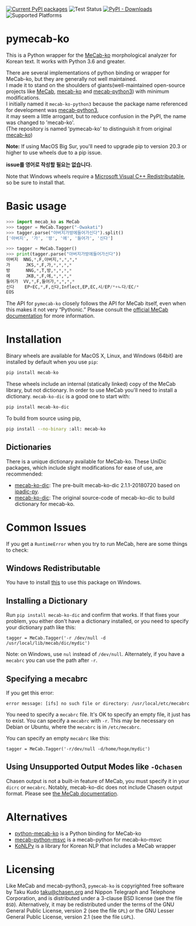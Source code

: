 [![Current PyPI packages](https://badge.fury.io/py/mecab-ko.svg)](https://pypi.org/project/mecab-ko/)
![Test Status](https://github.com/NoUnique/pymecab-ko/workflows/test-manylinux/badge.svg)
[![PyPI - Downloads](https://img.shields.io/pypi/dm/mecab-ko)](https://pypi.org/project/mecab-ko/)
![Supported Platforms](https://img.shields.io/badge/platforms-linux%20macosx%20windows-blue)

# pymecab-ko

This is a Python wrapper for the [MeCab-ko] morphological analyzer for Korean text.
It works with Python 3.6 and greater. 

There are several implementations of python binding or wrapper for MeCab-ko, but they are generally not well maintained.  
I made it to stand on the shoulders of giants(well-maintained open-source projects like [MeCab], [mecab-ko] and [mecab-python3]) with minimum modifications.  
I initially named it `mecab-ko-python3` because the package name referenced for development was [mecab-python3],  
it may seem a little arrogant, but to reduce confusion in the PyPI, the name was changed to 'mecab-ko'.  
(The repository is named 'pymecab-ko' to distinguish it from original [mecab-ko])  

**Note:** If using MacOS Big Sur, you'll need to upgrade pip to version 20.3 or
higher to use wheels due to a pip issue.

**issue를 영어로 작성할 필요는 없습니다.**

[MeCab]: https://taku910.github.io/mecab
[mecab-ko]: https://bitbucket.org/eunjeon/mecab-ko
[mecab-python3]: https://github.com/SamuraiT/mecab-python3

Note that Windows wheels require a [Microsoft Visual C++
Redistributable][msvc], so be sure to install that.

[msvc]: https://support.microsoft.com/en-us/help/2977003/the-latest-supported-visual-c-downloads

# Basic usage

```py
>>> import mecab_ko as MeCab
>>> tagger = MeCab.Tagger("-Owakati")
>>> tagger.parse("아버지가방에들어가신다").split()
['아버지', '가', '방', '에', '들어가', '신다']

>>> tagger = MeCab.Tagger()
>>> print(tagger.parse("아버지가방에들어가신다"))
아버지  NNG,*,F,아버지,*,*,*,*
가      JKS,*,F,가,*,*,*,*
방      NNG,*,T,방,*,*,*,*
에      JKB,*,F,에,*,*,*,*
들어가  VV,*,F,들어가,*,*,*,*
신다    EP+EC,*,F,신다,Inflect,EP,EC,시/EP/*+ㄴ다/EC/*
EOS
```

The API for `pymecab-ko` closely follows the API for MeCab itself,
even when this makes it not very “Pythonic.”  Please consult the [official MeCab
documentation][mecab-docs] for more information.

[mecab-docs]: https://taku910.github.io/mecab/

# Installation

Binary wheels are available for MacOS X, Linux, and Windows (64bit) are
installed by default when you use `pip`:

```sh
pip install mecab-ko
```

These wheels include an internal (statically linked) copy of the MeCab library,
but not dictionary. In order to use MeCab you'll need to install a dictionary.
`mecab-ko-dic` is a good one to start with:

```sh
pip install mecab-ko-dic
```

To build from source using pip,

```sh
pip install --no-binary :all: mecab-ko
```

## Dictionaries

There is a unique dictionary available for MeCab-ko. These UniDic packages, which include slight modifications for ease of use, are recommended:

- [mecab-ko-dic](https://github.com/LuminosoInsight/mecab-ko-dic): The pre-built mecab-ko-dic 2.1.1-20180720 based on [ipadic-py](https://github.com/polm/ipadic-py).
- [mecab-ko-dic](https://bitbucket.org/eunjeon/mecab-ko-dic): The original source-code of mecab-ko-dic to build dictionary for mecab-ko.

# Common Issues

If you get a `RuntimeError` when you try to run MeCab, here are some things to check:

## Windows Redistributable

You have to install [this][msvc] to use this package on Windows.

## Installing a Dictionary

Run `pip install mecab-ko-dic` and confirm that works. If that fixes your
problem, you either don't have a dictionary installed, or you need to specify
your dictionary path like this:

    tagger = MeCab.Tagger('-r /dev/null -d /usr/local/lib/mecab/dic/mydic')

Note: on Windows, use `nul` instead of `/dev/null`. Alternately, if you have a
`mecabrc` you can use the path after `-r`.

## Specifying a mecabrc

If you get this error:

    error message: [ifs] no such file or directory: /usr/local/etc/mecabrc

You need to specify a `mecabrc` file. It's OK to specify an empty file, it just
has to exist. You can specify a `mecabrc` with `-r`. This may be necessary on
Debian or Ubuntu, where the `mecabrc` is in `/etc/mecabrc`.

You can specify an empty `mecabrc` like this:

    tagger = MeCab.Tagger('-r/dev/null -d/home/hoge/mydic')

## Using Unsupported Output Modes like `-Ochasen`

Chasen output is not a built-in feature of MeCab, you must specify it in your
`dicrc` or `mecabrc`. Notably, mecab-ko-dic does not include Chasen output format.
Please see [the MeCab documentation](https://taku910.github.io/mecab/#format).

# Alternatives

- [python-mecab-ko](https://github.com/jonghwanhyeon/python-mecab-ko) is a Python binding for MeCab-ko
- [mecab-python-msvc](https://github.com/Pusnow/mecab-python-msvc) is a mecab-python for mecab-ko-msvc 
- [KoNLPy](https://konlpy.org/en/latest/) is a library for Korean NLP that includes a MeCab wrapper

# Licensing

Like MeCab and mecab-python3, `pymecab-ko` is copyrighted free software by
Taku Kudo <taku@chasen.org> and Nippon Telegraph and Telephone Corporation,
and is distributed under a 3-clause BSD license (see the file `BSD`).
Alternatively, it may be redistributed under the terms of the
GNU General Public License, version 2 (see the file `GPL`) or the
GNU Lesser General Public License, version 2.1 (see the file `LGPL`).
